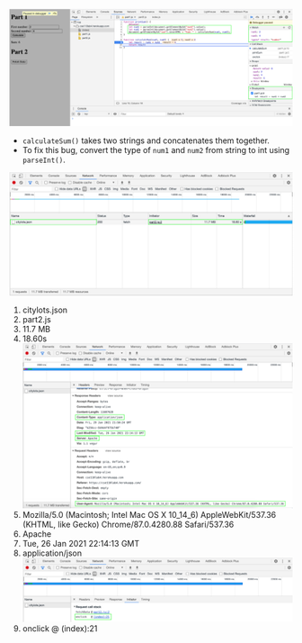 ![debugging](DevTools-Debugging.png)
- `calculateSum()` takes two strings and concatenates them together.
- To fix this bug, convert the type of `num1` and `num2` from string to int using `parseInt()`.

![1-4](NetworkTab1-4.png)
1. citylots.json
2. part2.js
3. 11.7 MB
4. 18.60s\
![5-8](NetworkTab5-8.png)
5. Mozilla/5.0 (Macintosh; Intel Mac OS X 10_14_6) AppleWebKit/537.36 (KHTML, like Gecko) Chrome/87.0.4280.88 Safari/537.36
6. Apache
7. Tue, 26 Jan 2021 22:14:13 GMT
8. application/json\
![9](NetworkTab9.png)
9. onclick @ (index):21
